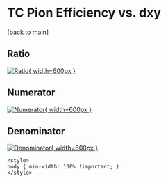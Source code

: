 # TC Pion Efficiency vs. dxy

[[back to main](./)]



## Ratio

[![Ratio](../mtv/var/TC_211_eff_stack_dxy.png){ width=600px }](../mtv/var/TC_211_eff_stack_dxy.pdf)

## Numerator

[![Numerator](../mtv/num/TC_211_eff_stack_dxy_num0.png){ width=600px }](../mtv/num/TC_211_eff_stack_dxy_num0.pdf)

## Denominator

[![Denominator](../mtv/den/TC_211_eff_stack_dxy_den.png){ width=600px }](../mtv/den/TC_211_eff_stack_dxy_den.pdf)


``` {=html}
<style>
body { min-width: 100% !important; }
</style>
```
